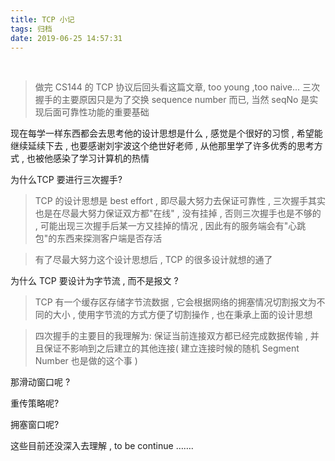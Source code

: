 ```yaml
---
title: TCP 小记
tags: 归档
date: 2019-06-25 14:57:31
---
```


&nbsp;

<!-- more -->

> 做完 CS144 的 TCP 协议后回头看这篇文章, too young ,too naive... 三次握手的主要原因只是为了交换 sequence number 而已, 当然 seqNo 是实现后面可靠性功能的重要基础

现在每学一样东西都会去思考他的设计思想是什么 , 感觉是个很好的习惯 , 希望能继续延续下去 , 也要感谢刘宇波这个绝世好老师 , 从他那里学了许多优秀的思考方式 , 也被他感染了学习计算机的热情




为什么TCP 要进行三次握手? 

> TCP 的设计思想是 best effort , 即尽最大努力去保证可靠性 , 三次握手其实也是在尽最大努力保证双方都"在线" , 没有挂掉 , 否则三次握手也是不够的 , 可能出现三次握手后某一方又挂掉的情况 , 因此有的服务端会有"心跳包"的东西来探测客户端是否存活



> 有了尽最大努力这个设计思想后 , TCP 的很多设计就想的通了



为什么 TCP 要设计为字节流 , 而不是报文 ?

> TCP 有一个缓存区存储字节流数据 , 它会根据网络的拥塞情况切割报文为不同的大小 , 使用字节流的方式方便了切割操作 , 也在秉承上面的设计思想



> 四次握手的主要目的我理解为: 保证当前连接双方都已经完成数据传输 , 并且保证不影响到之后建立的其他连接( 建立连接时候的随机 Segment Number 也是做的这个事 )



那滑动窗口呢 ?

重传策略呢?

拥塞窗口呢?	

这些目前还没深入去理解 , to be continue …….




